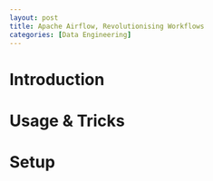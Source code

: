 ```yaml
---
layout: post
title: Apache Airflow, Revolutionising Workflows
categories: [Data Engineering]
---
```


# Introduction

# Usage & Tricks

# Setup
